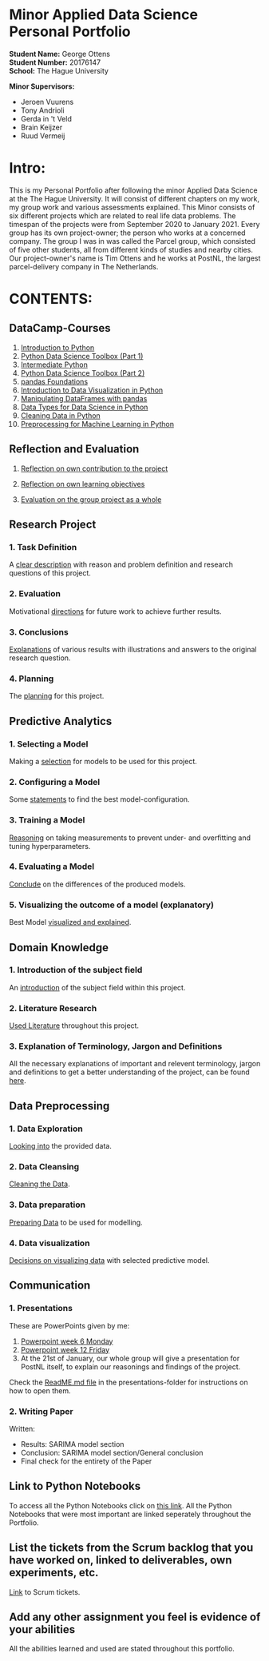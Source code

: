 # Minor Applied Data Science Personal Portfolio

**Student Name:** George Ottens   
**Student Number:** 20176147  
**School:** The Hague University


**Minor Supervisors:** 
- Jeroen Vuurens
- Tony Andrioli
- Gerda in 't Veld
- Brain Keijzer
- Ruud Vermeij

# Intro:
This is my Personal Portfolio after following the minor Applied Data Science at the The Hague University. It will consist of different chapters on my work, my group work and various assessments explained.
This Minor consists of six different projects which are related to real life data problems.
The timespan of the projects were from September 2020 to January 2021.
Every group has its own project-owner; the person who works at a concerned company.
The group I was in was called the Parcel group, which consisted of five other students, all from different kinds of studies and nearby cities.
Our project-owner's name is Tim Ottens and he works at PostNL, the largest parcel-delivery company in The Netherlands.

# CONTENTS:
## DataCamp-Courses
1. [Introduction to Python](https://github.com/georgeottens/AppliedDataScience/blob/main/DataCamp/certificate%20Introduction%20to%20Python.pdf)
2. [Python Data Science Toolbox (Part 1)](https://github.com/georgeottens/AppliedDataScience/blob/main/DataCamp/certificate%20Python%20Data%20Science%20Toolbox%20(Part%201).pdf)
3. [Intermediate Python](https://github.com/georgeottens/AppliedDataScience/blob/main/DataCamp/certificate%20Intermediate%20Python.pdf)
4. [Python Data Science Toolbox (Part 2)](https://github.com/georgeottens/AppliedDataScience/blob/main/DataCamp/certificate%20Python%20Data%20Science%20Toolbox%20(Part%202).pdf)
5. [pandas Foundations](https://github.com/georgeottens/AppliedDataScience/blob/main/DataCamp/certificate%20pandas%20Foundations.pdf)
6. [Introduction to Data Visualization in Python](https://github.com/georgeottens/AppliedDataScience/blob/main/DataCamp/certificate%20Introduction%20to%20Data%20Visualization%20in%20Python.pdf)
7. [Manipulating DataFrames with pandas](https://github.com/georgeottens/AppliedDataScience/blob/main/DataCamp/certificate%20Manipulating%20DataFrames%20with%20pandas.pdf)
8. [Data Types for Data Science in Python](https://github.com/georgeottens/AppliedDataScience/blob/main/DataCamp/certificate%20Data%20Types%20for%20Data%20Science%20in%20Python.pdf)
9. [Cleaning Data in Python](https://github.com/georgeottens/AppliedDataScience/blob/main/DataCamp/certificate%20Cleaning%20Data%20in%20Python.pdf)
10. [Preprocessing for Machine Learning in Python](https://github.com/georgeottens/AppliedDataScience/blob/main/DataCamp/certificate%20Preprocessing%20for%20Machine%20Learning%20in%20Python.pdf)



## Reflection and Evaluation
1. [Reflection on own contribution to the project](https://github.com/georgeottens/AppliedDataScience/blob/main/Reflection-and-Evaluation/Reflection%20and%20Evaluation1.md)

2. [Reflection on own learning objectives](https://github.com/georgeottens/AppliedDataScience/blob/main/Reflection-and-Evaluation/Reflection%20and%20Evaluation2.md)

3. [Evaluation on the group project as a whole](https://github.com/georgeottens/AppliedDataScience/blob/main/Reflection-and-Evaluation/Reflection%20and%20Evaluation3.md)


## Research Project
### 1. Task Definition
A [clear description](https://github.com/georgeottens/AppliedDataScience/blob/main/ResearchProject/Task_Definition.md) with reason and problem definition and research questions of this project.

### 2. Evaluation
Motivational [directions](https://github.com/georgeottens/AppliedDataScience/blob/main/ResearchProject/Evaluation.md) for future work to achieve further results.


### 3. Conclusions
[Explanations](https://github.com/georgeottens/AppliedDataScience/blob/main/ResearchProject/Conclusions.md) of various results with illustrations and answers to the original research question.

### 4. Planning
The [planning](https://github.com/georgeottens/AppliedDataScience/blob/main/ResearchProject/Planning.md) for this project.

## Predictive Analytics
### 1. Selecting a Model
Making a [selection](https://github.com/georgeottens/AppliedDataScience/blob/main/Predictive_Analytics/1.Selecting_a_model.md) for models to be used for this project.

### 2. Configuring a Model
Some [statements](https://github.com/georgeottens/AppliedDataScience/blob/main/Predictive_Analytics/2._Configuring_A_Model.md) to find the best model-configuration.

### 3. Training a Model
[Reasoning](https://github.com/georgeottens/AppliedDataScience/blob/main/Predictive_Analytics/3._Training_a_Model.md) on taking measurements to prevent under- and overfitting and tuning hyperparameters.

### 4. Evaluating a Model
[Conclude](https://github.com/georgeottens/AppliedDataScience/blob/main/Predictive_Analytics/4._Evaluating_A_Model.md) on the differences of the produced models.

### 5. Visualizing the outcome of a model (explanatory)
Best Model [visualized and explained](https://github.com/georgeottens/AppliedDataScience/blob/main/Predictive_Analytics/5._Visualizing_The_Outcome_Of_A_Model.md).

## Domain Knowledge
### 1. Introduction of the subject field
An [introduction](https://github.com/georgeottens/AppliedDataScience/blob/main/Domain_Knowledge/1._Introduction_of_the_Subject_Field.md) of the subject field within this project.

### 2. Literature Research
[Used Literature](https://github.com/georgeottens/AppliedDataScience/blob/main/Domain_Knowledge/2.Literature_Research.md) throughout this project.

### 3. Explanation of Terminology, Jargon and Definitions
All the necessary explanations of important and relevent terminology, jargon and definitions to get a better understanding of the project, can be found [here](https://github.com/georgeottens/AppliedDataScience/blob/main/Domain_Knowledge/3._Explanation_of_Terminology_Jargon_and_Definitions.md).

## Data Preprocessing
### 1. Data Exploration
[Looking into](https://github.com/georgeottens/AppliedDataScience/blob/main/Data_Preprocessing/1._Data_Exploration.md) the provided data.

### 2. Data Cleansing
[Cleaning the Data](https://github.com/georgeottens/AppliedDataScience/blob/main/Data_Preprocessing/2._Data_Cleansing.md).

### 3. Data preparation
[Preparing Data](https://github.com/georgeottens/AppliedDataScience/blob/main/Data_Preprocessing/3._Data_Preparation.md) to be used for modelling.

### 4. Data visualization
[Decisions on visualizing data](https://github.com/georgeottens/AppliedDataScience/blob/main/Data_Preprocessing/4._Data_Visualization.md) with selected predictive model.

## Communication
### 1. Presentations
These are PowerPoints given by me:
1. [Powerpoint week 6 Monday](https://github.com/georgeottens/AppliedDataScience/blob/main/Presentations/ppt_week_6.pptx)
2. [Powerpoint week 12 Friday](https://github.com/georgeottens/AppliedDataScience/blob/main/Presentations/ppt_week_12_vrijdag.pptx)
3. At the 21st of January, our whole group will give a presentation for PostNL itself, to explain our reasonings and findings of the project.

Check the [ReadME.md file](https://github.com/georgeottens/AppliedDataScience/blob/main/Presentations/README.md) in the presentations-folder for instructions on how to open them.

### 2. Writing Paper
Written:
- Results: SARIMA model section
- Conclusion: SARIMA model section/General conclusion
- Final check for the entirety of the Paper

## Link to Python Notebooks
To access all the Python Notebooks click on [this link](https://github.com/georgeottens/AppliedDataScience/tree/main/Python_Notebooks). All the Python Notebooks that were most important are linked seperately throughout the Portfolio.

## List the tickets from the Scrum backlog that you have worked on, linked to deliverables, own experiments, etc.
[Link](https://github.com/georgeottens/AppliedDataScience/blob/main/links/Trello_Links.md) to Scrum tickets.

## Add any other assignment you feel is evidence of your abilities
All the abilities learned and used are stated throughout this portfolio.
